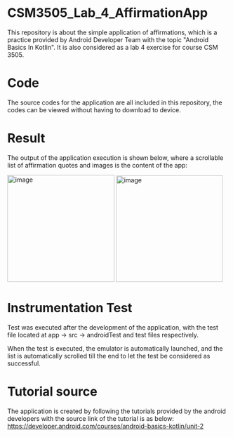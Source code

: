 # CSM3505_Lab_4_AffirmationApp

This repository is about the simple application of affirmations, which is a practice provided by Android Developer Team with the topic 
"Android Basics In Kotlin". It is also considered as a lab 4 exercise for course CSM 3505.

# Code

The source codes for the application are all included in this repository, the codes can be viewed without having to download to device.

# Result

The output of the application execution is shown below, where a scrollable list of affirmation quotes and images is the content of the app: 

<img width="244" alt="image" src="https://user-images.githubusercontent.com/103648695/206836419-43928bc6-d605-44cc-b592-154712b61f3b.png">

<img width="243" alt="image" src="https://user-images.githubusercontent.com/103648695/206836445-9dd86a7a-1586-4c54-bb95-89a0a2f4ca0d.png">

# Instrumentation Test

Test was executed after the development of the application, with the test file located at app -> src -> androidTest and test files respectively.

When the test is executed, the emulator is automatically launched, and the list is automatically scrolled till the end to let the test be considered as successful.

# Tutorial source

The application is created by following the tutorials provided by the android developers with the source link of the tutorial is as below: https://developer.android.com/courses/android-basics-kotlin/unit-2
